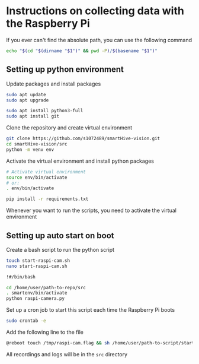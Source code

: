 # Instructions on collecting data with the Raspberry Pi
If you ever can't find the absolute path, you can use the following command
```bash
echo "$(cd "$(dirname "$1")" && pwd -P)/$(basename "$1")"
```
## Setting up python environment
Update packages and install packages
```bash
sudo apt update
sudo apt upgrade
```
```bash
sudo apt install python3-full
sudo apt install git
```

Clone the repository and create virtual environment
```bash
git clone https://github.com/s1072489/smartHive-vision.git
cd smartHive-vision/src
python -m venv env
```

Activate the virtual environment and install python packages
```bash
# Activate virtual environment
source env/bin/activate
# or:
. env/bin/activate

pip install -r requirements.txt
```
Whenever you want to run the scripts, you need to activate the virtual environment

## Setting up auto start on boot
Create a bash script to run the python script
```bash
touch start-raspi-cam.sh
nano start-raspi-cam.sh
```
```bash
!#/bin/bash

cd /home/user/path-to-repo/src
. smartenv/bin/activate
python raspi-camera.py
```
Set up a cron job to start this script each time the Raspberry Pi boots
```bash
sudo crontab -e
```
Add the following line to the file
```bash
@reboot touch /tmp/raspi-cam.flag && sh /home/user/path-to-script/start-raspicam.sh
```
All recordings and logs will be in the `src` directory
